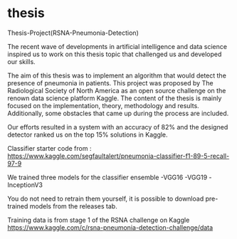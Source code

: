 # thesis
Thesis-Project(RSNA-Pneumonia-Detection)

The recent wave of developments in artificial intelligence and data science inspired us to work on this thesis topic that challenged us and developed our skills. 

The aim of this thesis was to implement an algorithm that would detect the presence of pneumonia in patients. This project was proposed by The Radiological Society of North America as an open source challenge on the renown data science platform Kaggle. The content of the thesis is mainly focused on the implementation, theory, methodology and results. Additionally, some obstacles that came up during the process are included.

Our efforts resulted in a system with an accuracy of 82% and the designed detector ranked us on the top 15% solutions in Kaggle.

Classifier starter code from : https://www.kaggle.com/segfaultalert/pneumonia-classifier-f1-89-5-recall-97-9


We trained three models for the classifier ensemble
  -VGG16
  -VGG19
  -InceptionV3

You do not need to retrain them yourself, it is possible to download pre-trained models from the releases tab.

Training data is from stage 1 of the RSNA challenge on Kaggle
https://www.kaggle.com/c/rsna-pneumonia-detection-challenge/data

